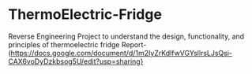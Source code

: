 # ThermoElectric-Fridge
Reverse Engineering Project to understand the design, functionality, and principles of thermoelectric fridge
Report- (https://docs.google.com/document/d/1m2IyZrKdlfwVGYsllrsLJsQsi-CAX6voDyDzkbsog5U/edit?usp=sharing}
